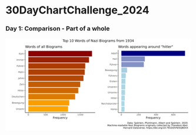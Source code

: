 # 30DayChartChallenge_2024
 
### Day 1: Comparison - Part of a whole

<img src="day1/plot.png" width="750em">
